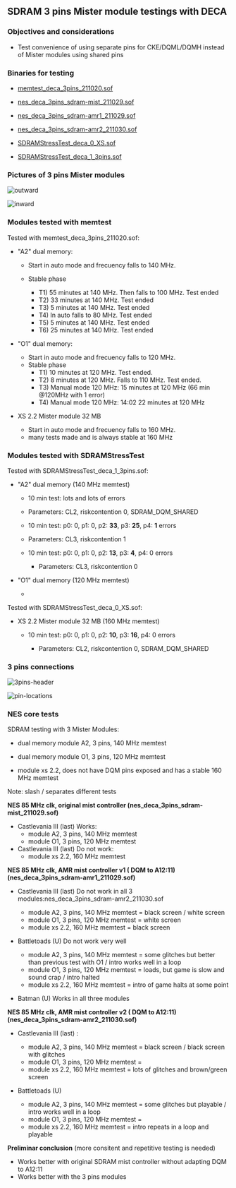 ## SDRAM 3 pins Mister module testings with DECA

### Objectives and considerations

* Test convenience of using separate pins for CKE/DQML/DQMH instead of Mister modules using shared pins

### Binaries for testing

* [memtest_deca_3pins_211020.sof](https://github.com/DECAfpga/DECA_binaries/blob/main/Others/Memtest/old/memtest_deca_3pins_211020.sof)

* [nes_deca_3pins_sdram-mist_211029.sof](https://github.com/DECAfpga/DECA_binaries/blob/main/Consoles/NES_demistify/nes_deca_3pins_sdram-mist_211029.sof)

* [nes_deca_3pins_sdram-amr1_211029.sof](https://github.com/DECAfpga/DECA_binaries/blob/main/Consoles/NES_demistify/nes_deca_3pins_sdram-amr1_211029.sof)

* [nes_deca_3pins_sdram-amr2_211030.sof](https://github.com/DECAfpga/DECA_binaries/blob/main/Consoles/NES_demistify/nes_deca_3pins_sdram-amr2_211030.sof)

* [SDRAMStressTest_deca_0_XS.sof](https://github.com/DECAfpga/DECA_binaries/blob/main/Others/SDRAMStressTest/SDRAMStressTest_deca_0_XS.sof)

* [SDRAMStressTest_deca_1_3pins.sof](https://github.com/DECAfpga/DECA_binaries/blob/main/Others/SDRAMStressTest/SDRAMStressTest_deca_1_3pins.sof)

  

### Pictures of 3 pins Mister modules

![outward](img2/outward.jpg)

![inward](img2/inward.jpg)

### Modules tested with memtest

Tested with memtest_deca_3pins_211020.sof:

* "A2" dual memory:  

  * Start in auto mode and frecuency falls to 140 MHz.

  * Stable phase

    * T1) 55 minutes at 140 MHz.  Then falls to 100 MHz.  Test ended
    * T2) 33 minutes at 140 MHz.  Test ended
    * T3) 5 minutes at 140 MHz.  Test ended
    * T4) In auto falls to 80 MHz.  Test ended
    * T5) 5 minutes at 140 MHz.  Test ended
    * T6) 25 minutes at 140 MHz.  Test ended

    

* "O1" dual memory:  
  * Start in auto mode and frecuency falls to 120 MHz.
  * Stable phase
    * T1) 10 minutes at 120 MHz. Test ended.
    * T2) 8 minutes at 120 MHz. Falls to 110 MHz. Test ended.
    * T3) Manual mode 120 MHz:   15  minutes at 120 MHz (66 min @120MHz with 1 error)
    * T4) Manual mode 120 MHz:   14:02       22   minutes at 120 MHz 

* XS 2.2 Mister module 32 MB
  * Start in auto mode and frecuency falls to 160 MHz.
  * many tests made and is always stable at 160 MHz



### Modules tested with SDRAMStressTest 

Tested with SDRAMStressTest_deca_1_3pins.sof:

* "A2" dual memory (140 MHz memtest)  

  *  10 min test: lots and lots of errors
    * Parameters: CL2, riskcontention 0, SDRAM_DQM_SHARED

  *  10 min test: p0: 0, p1: 0, p2: **33**, p3:  **25**, p4:  **1** errors
    * Parameters: CL3, riskcontention 1

  * 10 min test: p0: 0, p1: 0, p2: **13**, p3: **4**, p4: 0  errors
    * Parameters: CL3, riskcontention 0

* "O1" dual memory (120 MHz memtest)  

  * 

Tested with SDRAMStressTest_deca_0_XS.sof:

* XS 2.2 Mister module 32 MB  (160 MHz memtest)  

  * 10 min test: p0: 0, p1: 0, p2: **10**, p3: **16**, p4: 0 errors

    * Parameters: CL2, riskcontention 0, SDRAM_DQM_SHARED

      

### 3 pins connections 

![3pins-header](img2/3pins-header.png)

![pin-locations](img2/pin-locations.png)



### NES core tests

SDRAM testing with 3 Mister Modules:

* dual memory module A2,  3 pins, 140 MHz memtest
* dual memory module O1, 3 pins,  120 MHz memtest

* module xs 2.2, does not have DQM pins exposed and has a stable 160 MHz memtest



Note: slash / separates different tests



**NES 85 MHz clk, original mist controller  (nes_deca_3pins_sdram-mist_211029.sof)**

* Castlevania III (last) Works:
	* module A2,  3 pins, 140 MHz memtest
	* module O1, 3 pins,  120 MHz memtest
* Castlevania III (last)  Do not work:
	* module xs 2.2, 160 MHz memtest



**NES 85 MHz clk, AMR mist controller  v1 ( DQM to A12:11)  (nes_deca_3pins_sdram-amr1_211029.sof)**

* Castlevania III (last)  Do not work in all 3 modules:nes_deca_3pins_sdram-amr2_211030.sof
	* module A2,  3 pins, 140 MHz memtest = black screen /  white screen
	* module O1, 3 pins,  120 MHz memtest = white screen
	* module xs 2.2, 160 MHz memtest = black screen

* Battletoads (U) Do not work very well
	* module A2,  3 pins, 140 MHz memtest = some glitches but better than previous test with O1 / intro works well in a loop
	* module O1, 3 pins,  120 MHz memtest = loads, but game is slow and sound crap / intro halted
	* module xs 2.2, 160 MHz memtest = intro of game halts at some point

* Batman (U) Works  in all three modules



**NES 85 MHz clk, AMR mist controller  v2 ( DQM to A12:11)  (nes_deca_3pins_sdram-amr2_211030.sof)**

* Castlevania III (last)  :
  * module A2,  3 pins, 140 MHz memtest = black screen / black screen with glitches
  * module O1, 3 pins,  120 MHz memtest = 
  * module xs 2.2, 160 MHz memtest = lots of glitches and brown/green screen

* Battletoads (U) 
  * module A2,  3 pins, 140 MHz memtest = some glitches but playable / intro works well in a loop
  * module O1, 3 pins,  120 MHz memtest =  
  * module xs 2.2, 160 MHz memtest = intro repeats in a loop and playable



**Preliminar conclusion** (more consitent and repetitive testing is needed)

* Works better with original SDRAM mist controller without adapting DQM to A12:11
* Works better with the 3 pins modules

